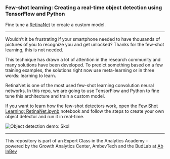 ### Few-shot learning: Creating a real-time object detection using TensorFlow and Python

Fine tune a [RetinaNet](https://arxiv.org/abs/1708.02002) to create a custom model.

---

Wouldn’t it be frustrating if your smartphone needed to have thousands of pictures of you to recognize you and get unlocked? Thanks for the few-shot learning, this is not needed.

This technique has drawn a lot of attention in the research community and many solutions have been developed. To predict something based on a few training examples, the solutions right now use meta-learning or in three words: learning to learn.

RetinaNet is one of the most used few-shot learning convolution neural networks. In this repo, we are going to use TensorFlow and Python to fine tune this architecture and train a custom model.

If you want to learn how the few-shot detectors work, open the [Few Shot Learning: RetinaNet.ipynb](https://colab.research.google.com/drive/11KAsKG6pTSUO-melYfCiohOVk4s6MwIB#scrollTo=PL8jmeQGKNT-) notebook and follow the steps to create your own  object detector and run it in real-time.

![Object detection demo: Skol](./git_media/skol_demo.gif)
<br>




---

This repository is part of an Expert Class in the Analytics Academy - powered by the Growth Analytics Center, AmbevTech and the BudLab at  [Ab InBev](https://www.ab-inbev.com/)
